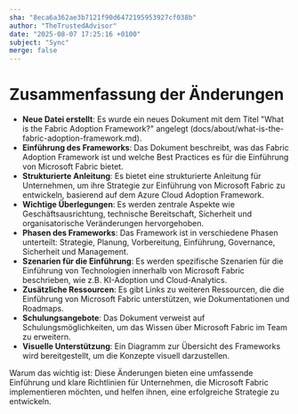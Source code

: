 ```yaml
---
sha: "8eca6a362ae3b7121f90d6472195953927cf038b"
author: "TheTrustedAdvisor"
date: "2025-08-07 17:25:16 +0100"
subject: "Sync"
merge: false
---
```


# Zusammenfassung der Änderungen

- **Neue Datei erstellt**: Es wurde ein neues Dokument mit dem Titel "What is the Fabric Adoption Framework?" angelegt (docs/about/what-is-the-fabric-adoption-framework.md).
- **Einführung des Frameworks**: Das Dokument beschreibt, was das Fabric Adoption Framework ist und welche Best Practices es für die Einführung von Microsoft Fabric bietet.
- **Strukturierte Anleitung**: Es bietet eine strukturierte Anleitung für Unternehmen, um ihre Strategie zur Einführung von Microsoft Fabric zu entwickeln, basierend auf dem Azure Cloud Adoption Framework.
- **Wichtige Überlegungen**: Es werden zentrale Aspekte wie Geschäftsausrichtung, technische Bereitschaft, Sicherheit und organisatorische Veränderungen hervorgehoben.
- **Phasen des Frameworks**: Das Framework ist in verschiedene Phasen unterteilt: Strategie, Planung, Vorbereitung, Einführung, Governance, Sicherheit und Management.
- **Szenarien für die Einführung**: Es werden spezifische Szenarien für die Einführung von Technologien innerhalb von Microsoft Fabric beschrieben, wie z.B. KI-Adoption und Cloud-Analytics.
- **Zusätzliche Ressourcen**: Es gibt Links zu weiteren Ressourcen, die die Einführung von Microsoft Fabric unterstützen, wie Dokumentationen und Roadmaps.
- **Schulungsangebote**: Das Dokument verweist auf Schulungsmöglichkeiten, um das Wissen über Microsoft Fabric im Team zu erweitern.
- **Visuelle Unterstützung**: Ein Diagramm zur Übersicht des Frameworks wird bereitgestellt, um die Konzepte visuell darzustellen.

Warum das wichtig ist: Diese Änderungen bieten eine umfassende Einführung und klare Richtlinien für Unternehmen, die Microsoft Fabric implementieren möchten, und helfen ihnen, eine erfolgreiche Strategie zu entwickeln.

